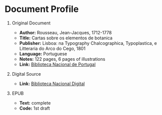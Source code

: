 # Document Profile

1. Original Document
    - **Author:** Rousseau, Jean-Jacques, 1712-1778
    - **Title:** Cartas sobre os elementos de botanica
    - **Publisher:** Lisboa: na Typography Chalcographica, Typoplastica, e Litteraria do Arco do Cego, 1801
    - **Language:** Portuguese
    - **Notes:** 122 pages, 6 pages of illustrations
    - **Link:** [Biblioteca Nacional de Portugal](http://catalogo.bnportugal.pt/ipac20/ipac.jsp?session=161GL0V262998.262015&profile=bn&source=~!bnp&view=subscriptionsummary&uri=full=3100024~!1241259~!11&ri=15&aspect=subtab98&menu=tab20&ipp=20&spp=20&staffonly=&term=bot%C3%A2nica&index=.GW&uindex=&aspect=subtab98&menu=search&ri=15&limitbox_2=BBND01+=+BND)

2. Digital Source
    - **Link:** [Biblioteca Nacional Digital](https://purl.pt/11803)

3. EPUB
    - **Text:** complete
    - **Code:** 1st draft
